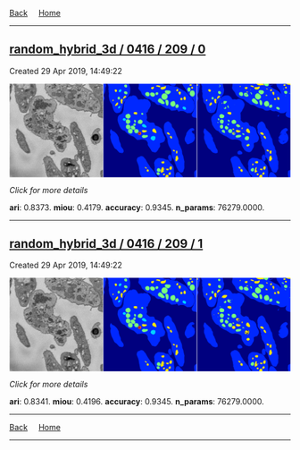 
[Back](..)&nbsp;&nbsp;&nbsp;&nbsp;&nbsp;[Home](https://leapmanlab.github.io/snapshots)

---

<div class="summary"><a href="0"><h2>random_hybrid_3d / 0416 / 209 / 0</h2></a><p>Created 29 Apr 2019, 14:49:22
</p><a href="0"><img src="0/media/summary.png" align="center"></a><p>
<i>Click for more details</i>
</p></div>

**ari**: 0.8373. **miou**: 0.4179. **accuracy**: 0.9345. **n_params**: 76279.0000. 

---

<div class="summary"><a href="1"><h2>random_hybrid_3d / 0416 / 209 / 1</h2></a><p>Created 29 Apr 2019, 14:49:22
</p><a href="1"><img src="1/media/summary.png" align="center"></a><p>
<i>Click for more details</i>
</p></div>

**ari**: 0.8341. **miou**: 0.4196. **accuracy**: 0.9345. **n_params**: 76279.0000. 

---

[Back](..)&nbsp;&nbsp;&nbsp;&nbsp;&nbsp;[Home](https://leapmanlab.github.io/snapshots)

---